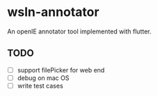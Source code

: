# wsln-annotator
An openIE annotator tool implemented with flutter.

## TODO

- [ ] support filePicker for web end
- [ ] debug on mac OS
- [ ] write test cases